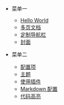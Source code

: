 - 菜单一
  - [Hello World](java/helloworld.md)
  - [多页文档](java/next.md)
  - [定制导航栏](zh-cn/custom-navbar.md)
  - [封面](zh-cn/cover.md)


- 菜单二
  - [配置项](zh-cn/configuration.md)
  - [主题](zh-cn/themes.md)
  - [使用插件](zh-cn/plugins.md)
  - [Markdown 配置](zh-cn/markdown.md)
  - [代码高亮](zh-cn/language-highlight.md)